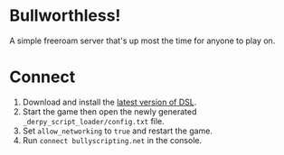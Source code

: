 # Bullworthless!
A simple freeroam server that's up most the time for anyone to play on.

# Connect
1. Download and install the [latest version of DSL](http://bullyscripting.net/downloads.html#dsl).
2. Start the game then open the newly generated `_derpy_script_loader/config.txt` file.
3. Set `allow_networking` to `true` and restart the game.
4. Run `connect bullyscripting.net` in the console.
